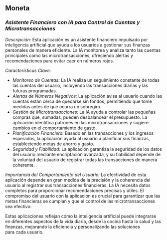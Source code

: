 ## Moneta

### *Asistente Financiero con IA para Control de Cuentas y Microtransacciones*

*Descripción:*
Esta aplicación es un asistente financiero impulsado por inteligencia artificial que ayuda a los usuarios a gestionar sus finanzas personales de manera eficiente. La IA monitorea y analiza tanto las cuentas principales como las microtransacciones, ofreciendo alertas y recomendaciones para evitar caer en números rojos.

*Características Clave:*
- *Monitoreo de Cuentas:* La IA realiza un seguimiento constante de todas las cuentas del usuario, incluyendo las transacciones diarias y las futuras programadas.
- *Alertas de Números Negativos:* La aplicación avisa al usuario cuando las cuentas están cerca de quedarse sin fondos, permitiendo que tome medidas antes de que ocurra un sobregiro.
- *Gestión de Microtransacciones:* La IA ayuda a controlar las pequeñas compras que, sumadas, pueden desbalancear el presupuesto. La aplicación identifica patrones en las microtransacciones y sugiere cambios en el comportamiento de gasto.
- *Planificación Financiera:* Basado en las transacciones y los ingresos esperados, la aplicación ayuda al usuario a planificar sus finanzas, estableciendo metas de ahorro y gasto.
- *Seguridad y Fiabilidad:* La aplicación garantiza la seguridad de los datos del usuario mediante encriptación avanzada, y su fiabilidad depende de la voluntad del usuario de registrar todas las transacciones de manera coherente.

*Importancia del Comportamiento del Usuario:*
La efectividad de esta aplicación depende en gran medida de la precisión y la coherencia del usuario al registrar sus transacciones financieras. La IA necesita datos completos para proporcionar recomendaciones precisas y útiles. El compromiso del usuario con la aplicación es crucial para garantizar que las metas financieras se cumplan y que el control de las microtransacciones sea efectivo.

Estas aplicaciones reflejan cómo la inteligencia artificial puede integrarse en diferentes aspectos de la vida diaria, desde la cocina hasta la salud y las finanzas, mejorando la eficiencia y personalizando las soluciones para cada usuario.
